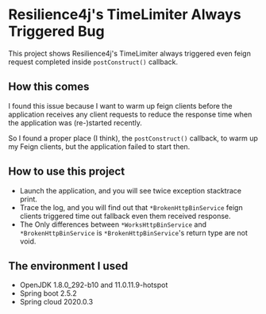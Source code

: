 # Resilience4j's TimeLimiter Always Triggered Bug

This project shows Resilience4j's TimeLimiter always triggered even feign request completed inside `postConstruct()` callback.

## How this comes

I found this issue because I want to warm up feign clients before the application receives any client requests to reduce
the response time when the application was (re-)started recently.

So I found a proper place (I think), the `postConstruct()` callback, to warm up my Feign clients, but the application failed
to start then.

## How to use this project

+ Launch the application, and you will see twice exception stacktrace print.
+ Trace the log, and you will find out that `*BrokenHttpBinService` feign clients triggered time out fallback even them
  received response.
+ The Only differences between `*WorksHttpBinService` and `*BrokenHttpBinService` is `*BrokenHttpBinService`'s return
  type are not void.

## The environment I used

+ OpenJDK 1.8.0_292-b10 and 11.0.11.9-hotspot
+ Spring boot 2.5.2
+ Spring cloud 2020.0.3

